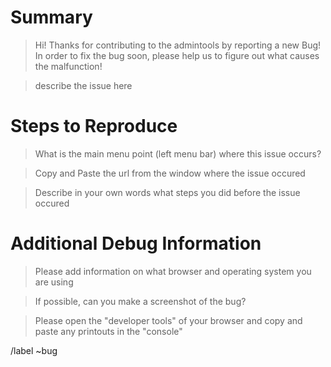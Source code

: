 # Summary

> Hi! Thanks for contributing to the admintools by reporting a new Bug!
> In order to fix the bug soon, please help us to figure out what causes the
> malfunction!

> describe the issue here

# Steps to Reproduce

> What is the main menu point (left menu bar) where this issue occurs?

> Copy and Paste the url from the window where the issue occured

> Describe in your own words what steps you did before the issue occured

# Additional Debug Information

> Please add information on what browser and operating system you are using

> If possible, can you make a screenshot of the bug?

> Please open the "developer tools" of your browser and copy and paste any
> printouts in the "console"

/label ~bug